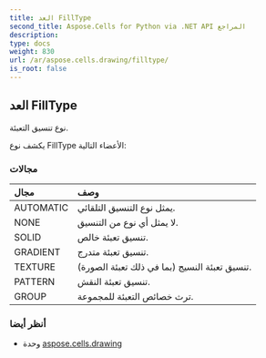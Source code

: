 ```yaml
---
title: العد FillType
second_title: Aspose.Cells for Python via .NET API المراجع
description:
type: docs
weight: 830
url: /ar/aspose.cells.drawing/filltype/
is_root: false
---
```

##  العد FillType
نوع تنسيق التعبئة.



يكشف نوع FillType الأعضاء التالية:

###  مجالات
| مجال| وصف|
| :- | :- |
| AUTOMATIC | يمثل نوع التنسيق التلقائي.|
| NONE | لا يمثل أي نوع من التنسيق.|
| SOLID | تنسيق تعبئة خالص.|
| GRADIENT | تنسيق تعبئة متدرج.|
| TEXTURE | تنسيق تعبئة النسيج (بما في ذلك تعبئة الصورة).|
| PATTERN | تنسيق تعبئة النقش.|
| GROUP | ترث خصائص التعبئة للمجموعة.|



###  أنظر أيضا
* وحدة [aspose.cells.drawing](..)

